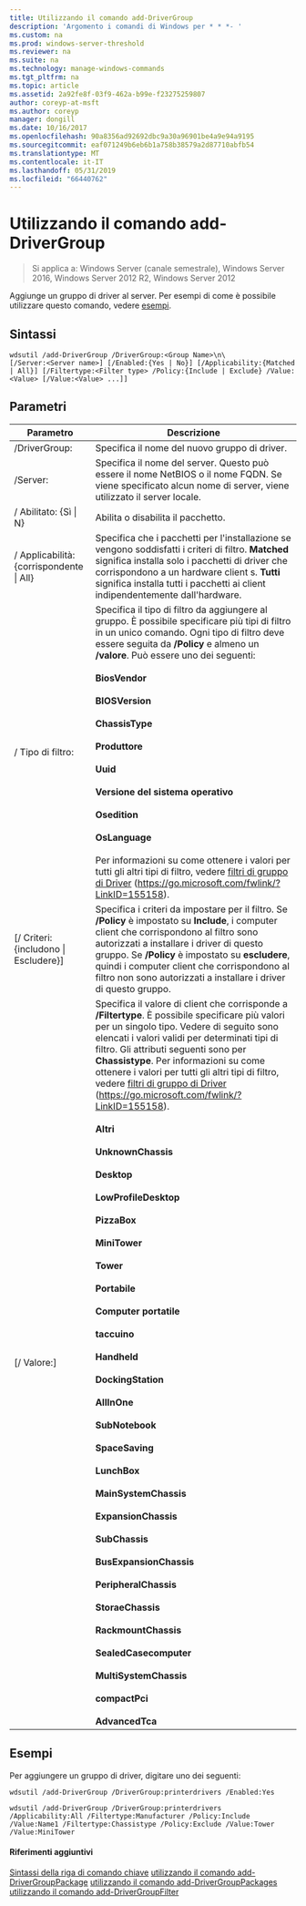 ```yaml
---
title: Utilizzando il comando add-DriverGroup
description: 'Argomento i comandi di Windows per * * *- '
ms.custom: na
ms.prod: windows-server-threshold
ms.reviewer: na
ms.suite: na
ms.technology: manage-windows-commands
ms.tgt_pltfrm: na
ms.topic: article
ms.assetid: 2a92fe8f-03f9-462a-b99e-f23275259807
author: coreyp-at-msft
ms.author: coreyp
manager: dongill
ms.date: 10/16/2017
ms.openlocfilehash: 90a8356ad92692dbc9a30a96901be4a9e94a9195
ms.sourcegitcommit: eaf071249b6eb6b1a758b38579a2d87710abfb54
ms.translationtype: MT
ms.contentlocale: it-IT
ms.lasthandoff: 05/31/2019
ms.locfileid: "66440762"
---
```

# <a name="using-the-add-drivergroup-command"></a>Utilizzando il comando add-DriverGroup

>Si applica a: Windows Server (canale semestrale), Windows Server 2016, Windows Server 2012 R2, Windows Server 2012

Aggiunge un gruppo di driver al server.
Per esempi di come è possibile utilizzare questo comando, vedere [esempi](#BKMK_examples).
## <a name="syntax"></a>Sintassi
```
wdsutil /add-DriverGroup /DriverGroup:<Group Name>\n\
[/Server:<Server name>] [/Enabled:{Yes | No}] [/Applicability:{Matched | All}] [/Filtertype:<Filter type> /Policy:{Include | Exclude} /Value:<Value> [/Value:<Value> ...]]
```
## <a name="parameters"></a>Parametri

|              Parametro              |                                                                                                                                                                                                                                                                                                                                                                                                                                                                                                                                                                                                     Descrizione                                                                                                                                                                                                                                                                                                                                                                                                                                                                                                                                                                                                      |
|-------------------------------------|----------------------------------------------------------------------------------------------------------------------------------------------------------------------------------------------------------------------------------------------------------------------------------------------------------------------------------------------------------------------------------------------------------------------------------------------------------------------------------------------------------------------------------------------------------------------------------------------------------------------------------------------------------------------------------------------------------------------------------------------------------------------------------------------------------------------------------------------------------------------------------------------------------------------------------------------------------------------------------------------------------------------------------------------------------------------------------------------------------------------------------------------------------------------------------------------------------------------|
|      /DriverGroup:<Group Name>      |                                                                                                                                                                                                                                                                                                                                                                                                                                                                                                                                                                                     Specifica il nome del nuovo gruppo di driver.                                                                                                                                                                                                                                                                                                                                                                                                                                                                                                                                                                                      |
|        /Server:<Server name>        |                                                                                                                                                                                                                                                                                                                                                                                                                                                                                                                                        Specifica il nome del server. Questo può essere il nome NetBIOS o il nome FQDN. Se viene specificato alcun nome di server, viene utilizzato il server locale.                                                                                                                                                                                                                                                                                                                                                                                                                                                                                                                                         |
|      / Abilitato: {Sì &#124; N}       |                                                                                                                                                                                                                                                                                                                                                                                                                                                                                                                                                                                           Abilita o disabilita il pacchetto.                                                                                                                                                                                                                                                                                                                                                                                                                                                                                                                                                                                           |
| / Applicabilità: {corrispondente &#124; All} |                                                                                                                                                                                                                                                                                                                                                                                                                                                                                        Specifica che i pacchetti per l'installazione se vengono soddisfatti i criteri di filtro. **Matched** significa installa solo i pacchetti di driver che corrispondono a un hardware client s. **Tutti** significa installa tutti i pacchetti ai client indipendentemente dall'hardware.                                                                                                                                                                                                                                                                                                                                                                                                                                                                                        |
|      / Tipo di filtro:<Filtertype>       |                                                                                                                                                                                                                                                                          Specifica il tipo di filtro da aggiungere al gruppo. È possibile specificare più tipi di filtro in un unico comando. Ogni tipo di filtro deve essere seguita da **/Policy** e almeno un **/valore**. <Filtertype> Può essere uno dei seguenti:<br /><br />**BiosVendor**<br /><br />**BIOSVersion**<br /><br />**ChassisType**<br /><br />**Produttore**<br /><br />**Uuid**<br /><br />**Versione del sistema operativo**<br /><br />**Osedition**<br /><br />**OsLanguage**<br /><br />Per informazioni su come ottenere i valori per tutti gli altri tipi di filtro, vedere [filtri di gruppo di Driver](https://go.microsoft.com/fwlink/?LinkID=155158) (<https://go.microsoft.com/fwlink/?LinkID=155158>).                                                                                                                                                                                                                                                                           |
| [/ Criteri: {includono &#124; Escludere}]  |                                                                                                                                                                                                                                                                                                                                                                                                                                                 Specifica i criteri da impostare per il filtro. Se **/Policy** è impostato su **Include**, i computer client che corrispondono al filtro sono autorizzati a installare i driver di questo gruppo. Se **/Policy** è impostato su **escludere**, quindi i computer client che corrispondono al filtro non sono autorizzati a installare i driver di questo gruppo.                                                                                                                                                                                                                                                                                                                                                                                                                                                 |
|          [/ Valore:<Value>]           | Specifica il valore di client che corrisponde a **/Filtertype**. È possibile specificare più valori per un singolo tipo. Vedere di seguito sono elencati i valori validi per determinati tipi di filtro. Gli attributi seguenti sono per **Chassistype**. Per informazioni su come ottenere i valori per tutti gli altri tipi di filtro, vedere [filtri di gruppo di Driver](https://go.microsoft.com/fwlink/?LinkID=155158) (<https://go.microsoft.com/fwlink/?LinkID=155158>).<br /><br />**Altri**<br /><br />**UnknownChassis**<br /><br />**Desktop**<br /><br />**LowProfileDesktop**<br /><br />**PizzaBox**<br /><br />**MiniTower**<br /><br />**Tower**<br /><br />**Portabile**<br /><br />**Computer portatile**<br /><br />**taccuino**<br /><br />**Handheld**<br /><br />**DockingStation**<br /><br />**AllInOne**<br /><br />**SubNotebook**<br /><br />**SpaceSaving**<br /><br />**LunchBox**<br /><br />**MainSystemChassis**<br /><br />**ExpansionChassis**<br /><br />**SubChassis**<br /><br />**BusExpansionChassis**<br /><br />**PeripheralChassis**<br /><br />**StoraeChassis**<br /><br />**RackmountChassis**<br /><br />**SealedCasecomputer**<br /><br />**MultiSystemChassis**<br /><br />**compactPci**<br /><br />**AdvancedTca** |

## <a name="BKMK_examples"></a>Esempi
Per aggiungere un gruppo di driver, digitare uno dei seguenti:
```
wdsutil /add-DriverGroup /DriverGroup:printerdrivers /Enabled:Yes
```
```
wdsutil /add-DriverGroup /DriverGroup:printerdrivers /Applicability:All /Filtertype:Manufacturer /Policy:Include /Value:Name1 /Filtertype:Chassistype /Policy:Exclude /Value:Tower /Value:MiniTower
```
#### <a name="additional-references"></a>Riferimenti aggiuntivi
[Sintassi della riga di comando chiave](command-line-syntax-key.md)
[utilizzando il comando add-DriverGroupPackage](using-the-add-drivergrouppackage-command.md)
[utilizzando il comando add-DriverGroupPackages](using-the-add-drivergrouppackages-command.md)
[utilizzando il comando add-DriverGroupFilter](using-the-add-drivergroupfilter-command.md)
